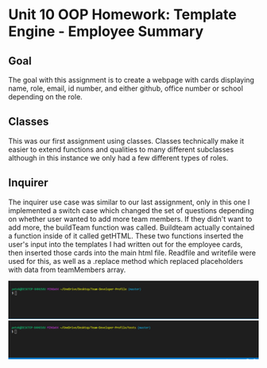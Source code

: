 # Unit 10 OOP Homework: Template Engine - Employee Summary

## Goal
The goal with this assignment is to create a webpage with cards displaying name, role, email, id number, and either github, office number or school depending on the role.

## Classes
This was our first assignment using classes. Classes technically make it easier to extend functions and qualities to many different subclasses although in this instance we only had a few different types of roles.

## Inquirer
The inquirer use case was similar to our last assignment, only in this one I implemented a switch case which changed the set of questions depending on whether user wanted to add more team members. If they didn't want to add more, the buildTeam function was called. Buildteam actually contained a function inside of it called getHTML. These two functions inserted the user's input into the templates I had written out for the employee cards, then inserted those cards into the main html file. Readfile and writefile were used for this, as well as a .replace method which replaced placeholders with data from teamMembers array.

![htmlGIF](html.gif)
![testsGIF](tests.gif)

